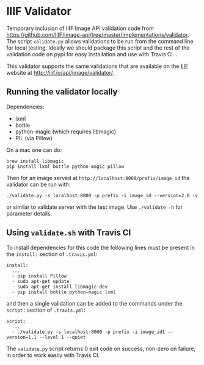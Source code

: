 # IIIF Validator

Temporary inclusion of IIIF Image API validation code from
<https://github.com/IIIF/image-api/tree/master/implementations/validator>.
The script `validate.py` allows validations to be run from the command 
line for local testing. Ideally we should package this script and the 
rest of the validation code on pypi for easy installation and use
with Travis CI...

This validator supports the same validations that are available on the 
[IIIF](http://iiif.io/) website at <http://iiif.io/api/image/validator/>.

## Running the validator locally

Dependencies:

  * lxml
  * bottle
  * python-magic (which requires libmagic)
  * PIL (via Pillow)

On a mac one can do:

```
brew install libmagic
pip install lxml bottle python-magic pillow
```

Then for an image served at `http://localhost:8000/prefix/image_id`
tha validator can be run with:

```
./validate.py -s localhost:8000 -p prefix -i image_id --version=2.0 -v
```
 
or similar to validate server with the test image. Use `./validate -h` for 
parameter details.

## Using `validate.sh` with Travis CI

To install dependencies for this code the following lines must 
be present in the `install:` section of `.travis.yml`:

```
install:
  ...
  - pip install Pillow
  - sudo apt-get update
  - sudo apt-get install libmagic-dev
  - pip install bottle python-magic lxml
```

and then a single validation can be added to the commands under
the `script:` section of     `.travis.yml`:

```
script:
  ...
  - ./validate.py -s localhost:8000 -p prefix -i image_id1 --version=1.1 --level 1 --quiet
```

The `validate.py` script returns 0 exit code on success, non-zero on failure,
in order to work easily with Travis CI.